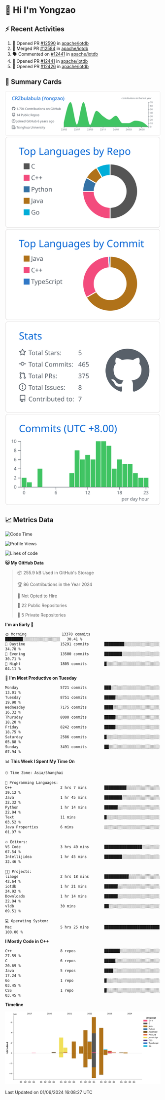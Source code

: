 # 👋 Hi I'm Yongzao

## ⚡ Recent Activities
<!--START_SECTION:activity-->
1. 💪 Opened PR [#12590](https://github.com/apache/iotdb/pull/12590) in [apache/iotdb](https://github.com/apache/iotdb)
2. 🎉 Merged PR [#12584](https://github.com/apache/iotdb/pull/12584) in [apache/iotdb](https://github.com/apache/iotdb)
3. 🗣 Commented on [#12441](https://github.com/apache/iotdb/pull/12441#issuecomment-2095050533) in [apache/iotdb](https://github.com/apache/iotdb)
4. 💪 Opened PR [#12441](https://github.com/apache/iotdb/pull/12441) in [apache/iotdb](https://github.com/apache/iotdb)
5. 💪 Opened PR [#12426](https://github.com/apache/iotdb/pull/12426) in [apache/iotdb](https://github.com/apache/iotdb)
<!--END_SECTION:activity-->

## 🎑 Summary Cards

[![](https://raw.githubusercontent.com/CRZbulabula/CRZbulabula/main/profile-summary-card-output/github/0-profile-details.svg)](https://github.com/vn7n24fzkq/github-profile-summary-cards)
[![](https://raw.githubusercontent.com/CRZbulabula/CRZbulabula/main/profile-summary-card-output/github/1-repos-per-language.svg)](https://github.com/vn7n24fzkq/github-profile-summary-cards) [![](https://raw.githubusercontent.com/CRZbulabula/CRZbulabula/main/profile-summary-card-output/github/2-most-commit-language.svg)](https://github.com/vn7n24fzkq/github-profile-summary-cards)
[![](https://raw.githubusercontent.com/CRZbulabula/CRZbulabula/main/profile-summary-card-output/github/3-stats.svg)](https://github.com/vn7n24fzkq/github-profile-summary-cards) [![](https://raw.githubusercontent.com/CRZbulabula/CRZbulabula/main/profile-summary-card-output/github/4-productive-time.svg)](https://github.com/vn7n24fzkq/github-profile-summary-cards)

## 📈 Metrics Data

<!--START_SECTION:waka-->
![Code Time](http://img.shields.io/badge/Code%20Time-653%20hrs%2014%20mins-blue)

![Profile Views](http://img.shields.io/badge/Profile%20Views-3-blue)

![Lines of code](https://img.shields.io/badge/From%20Hello%20World%20I%27ve%20Written-27.7%20million%20lines%20of%20code-blue)

**🐱 My GitHub Data** 

> 📦 255.9 kB Used in GitHub's Storage 
 > 
> 🏆 86 Contributions in the Year 2024
 > 
> 🚫 Not Opted to Hire
 > 
> 📜 22 Public Repositories 
 > 
> 🔑 5 Private Repositories 
 > 
**I'm an Early 🐤** 

```text
🌞 Morning                13370 commits       ████████░░░░░░░░░░░░░░░░░   30.41 % 
🌆 Daytime                15291 commits       █████████░░░░░░░░░░░░░░░░   34.78 % 
🌃 Evening                13500 commits       ████████░░░░░░░░░░░░░░░░░   30.71 % 
🌙 Night                  1805 commits        █░░░░░░░░░░░░░░░░░░░░░░░░   04.11 % 
```
📅 **I'm Most Productive on Tuesday** 

```text
Monday                   5721 commits        ███░░░░░░░░░░░░░░░░░░░░░░   13.01 % 
Tuesday                  8751 commits        █████░░░░░░░░░░░░░░░░░░░░   19.90 % 
Wednesday                7175 commits        ████░░░░░░░░░░░░░░░░░░░░░   16.32 % 
Thursday                 8000 commits        █████░░░░░░░░░░░░░░░░░░░░   18.20 % 
Friday                   8242 commits        █████░░░░░░░░░░░░░░░░░░░░   18.75 % 
Saturday                 2586 commits        █░░░░░░░░░░░░░░░░░░░░░░░░   05.88 % 
Sunday                   3491 commits        ██░░░░░░░░░░░░░░░░░░░░░░░   07.94 % 
```


📊 **This Week I Spent My Time On** 

```text
🕑︎ Time Zone: Asia/Shanghai

💬 Programming Languages: 
C++                      2 hrs 7 mins        ██████████░░░░░░░░░░░░░░░   39.12 % 
Java                     1 hr 45 mins        ████████░░░░░░░░░░░░░░░░░   32.32 % 
Python                   1 hr 14 mins        ██████░░░░░░░░░░░░░░░░░░░   22.94 % 
Text                     11 mins             █░░░░░░░░░░░░░░░░░░░░░░░░   03.52 % 
Java Properties          6 mins              ░░░░░░░░░░░░░░░░░░░░░░░░░   01.97 % 

🔥 Editors: 
VS Code                  3 hrs 40 mins       █████████████████░░░░░░░░   67.54 % 
Intellijidea             1 hr 45 mins        ████████░░░░░░░░░░░░░░░░░   32.46 % 

🐱‍💻 Projects: 
liaoge                   2 hrs 18 mins       ███████████░░░░░░░░░░░░░░   42.64 % 
iotdb                    1 hr 21 mins        ██████░░░░░░░░░░░░░░░░░░░   24.92 % 
Downloads                1 hr 14 mins        ██████░░░░░░░░░░░░░░░░░░░   22.94 % 
vldb                     30 mins             ██░░░░░░░░░░░░░░░░░░░░░░░   09.51 % 

💻 Operating System: 
Mac                      5 hrs 25 mins       █████████████████████████   100.00 % 
```

**I Mostly Code in C++** 

```text
C++                      8 repos             ███████░░░░░░░░░░░░░░░░░░   27.59 % 
C                        6 repos             █████░░░░░░░░░░░░░░░░░░░░   20.69 % 
Java                     5 repos             ████░░░░░░░░░░░░░░░░░░░░░   17.24 % 
Go                       1 repo              █░░░░░░░░░░░░░░░░░░░░░░░░   03.45 % 
CSS                      1 repo              █░░░░░░░░░░░░░░░░░░░░░░░░   03.45 % 
```



**Timeline**

![Lines of Code chart](https://raw.githubusercontent.com/CRZbulabula/CRZbulabula/main/assets/bar_graph.png)


 Last Updated on 01/06/2024 16:08:27 UTC
<!--END_SECTION:waka-->

